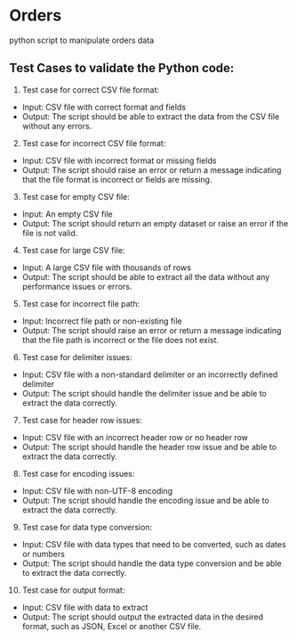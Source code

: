 # Orders
python script to manipulate orders data

## Test Cases to validate the Python code:

 1. Test case for correct CSV file format:
  - Input: CSV file with correct format and fields
  - Output: The script should be able to extract the data from the CSV file without any errors.
  
 2. Test case for incorrect CSV file format:
  - Input: CSV file with incorrect format or missing fields
  - Output: The script should raise an error or return a message indicating that the file format is incorrect or fields are missing.
  
 3. Test case for empty CSV file:
  - Input: An empty CSV file
  - Output: The script should return an empty dataset or raise an error if the file is not valid.
  
 4. Test case for large CSV file:
  - Input: A large CSV file with thousands of rows
  - Output: The script should be able to extract all the data without any performance issues or errors.
  
 5. Test case for incorrect file path:
  - Input: Incorrect file path or non-existing file
  - Output: The script should raise an error or return a message indicating that the file path is incorrect or the file does not exist.

 6. Test case for delimiter issues:
  - Input: CSV file with a non-standard delimiter or an incorrectly defined delimiter
  - Output: The script should handle the delimiter issue and be able to extract the data correctly.

 7. Test case for header row issues:
  - Input: CSV file with an incorrect header row or no header row
  - Output: The script should handle the header row issue and be able to extract the data correctly.

 8. Test case for encoding issues:
  - Input: CSV file with non-UTF-8 encoding
  - Output: The script should handle the encoding issue and be able to extract the data correctly.

 9. Test case for data type conversion:
  - Input: CSV file with data types that need to be converted, such as dates or numbers
  - Output: The script should handle the data type conversion and be able to extract the data correctly.

 10. Test case for output format:
  - Input: CSV file with data to extract
  - Output: The script should output the extracted data in the desired format, such as JSON, Excel or another CSV file.
